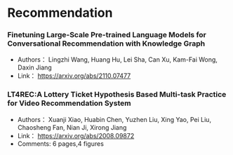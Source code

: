 # Recommendation
### **Finetuning Large-Scale Pre-trained Language Models for Conversational  Recommendation with Knowledge Graph**
+ Authors： Lingzhi Wang, Huang Hu, Lei Sha, Can Xu, Kam-Fai Wong, Daxin Jiang
+ Link： https://arxiv.org/abs/2110.07477

### **LT4REC:A Lottery Ticket Hypothesis Based Multi-task Practice for Video  Recommendation System**
+ Authors： Xuanji Xiao, Huabin Chen, Yuzhen Liu, Xing Yao, Pei Liu, Chaosheng Fan, Nian Ji, Xirong Jiang
+ Link： https://arxiv.org/abs/2008.09872
+ Comments: 6 pages,4 figures

